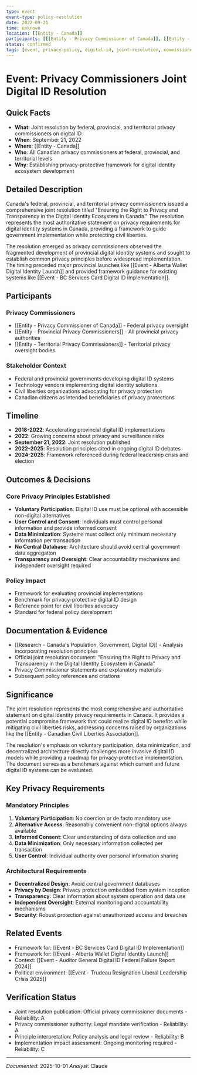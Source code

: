 ```yaml
---
type: event
event-type: policy-resolution
date: 2022-09-21
time: unknown
location: [[Entity - Canada]]
participants: [[[Entity - Privacy Commissioner of Canada]], [[Entity - Provincial Privacy Commissioners]], [[Entity - Territorial Privacy Commissioners]]]
status: confirmed
tags: [event, privacy-policy, digital-id, joint-resolution, commissioners, canada]
---
```


# Event: Privacy Commissioners Joint Digital ID Resolution

## Quick Facts
- **What**: Joint resolution by federal, provincial, and territorial privacy commissioners on digital ID
- **When**: September 21, 2022
- **Where**: [[Entity - Canada]]
- **Who**: All Canadian privacy commissioners at federal, provincial, and territorial levels
- **Why**: Establishing privacy-protective framework for digital identity ecosystem development

## Detailed Description
Canada's federal, provincial, and territorial privacy commissioners issued a comprehensive joint resolution titled "Ensuring the Right to Privacy and Transparency in the Digital Identity Ecosystem in Canada." The resolution represents the most authoritative statement on privacy requirements for digital identity systems in Canada, providing a framework to guide government implementation while protecting civil liberties.

The resolution emerged as privacy commissioners observed the fragmented development of provincial digital identity systems and sought to establish common privacy principles before widespread implementation. The timing preceded major provincial launches like [[Event - Alberta Wallet Digital Identity Launch]] and provided framework guidance for existing systems like [[Event - BC Services Card Digital ID Implementation]].

## Participants
### Privacy Commissioners
- [[Entity - Privacy Commissioner of Canada]] - Federal privacy oversight
- [[Entity - Provincial Privacy Commissioners]] - All provincial privacy authorities
- [[Entity - Territorial Privacy Commissioners]] - Territorial privacy oversight bodies

### Stakeholder Context
- Federal and provincial governments developing digital ID systems
- Technology vendors implementing digital identity solutions
- Civil liberties organizations advocating for privacy protection
- Canadian citizens as intended beneficiaries of privacy protections

## Timeline
- **2018-2022**: Accelerating provincial digital ID implementations
- **2022**: Growing concerns about privacy and surveillance risks
- **September 21, 2022**: Joint resolution published
- **2022-2025**: Resolution principles cited in ongoing digital ID debates
- **2024-2025**: Framework referenced during federal leadership crisis and election

## Outcomes & Decisions
### Core Privacy Principles Established
- **Voluntary Participation**: Digital ID use must be optional with accessible non-digital alternatives
- **User Control and Consent**: Individuals must control personal information and provide informed consent
- **Data Minimization**: Systems must collect only minimum necessary information per transaction
- **No Central Database**: Architecture should avoid central government data aggregation
- **Transparency and Oversight**: Clear accountability mechanisms and independent oversight required

### Policy Impact
- Framework for evaluating provincial implementations
- Benchmark for privacy-protective digital ID design
- Reference point for civil liberties advocacy
- Standard for federal policy development

## Documentation & Evidence
- [[Research - Canada's Population, Government, Digital ID]] - Analysis incorporating resolution principles
- Official joint resolution document: "Ensuring the Right to Privacy and Transparency in the Digital Identity Ecosystem in Canada"
- Privacy Commissioner statements and explanatory materials
- Subsequent policy references and citations

## Significance
The joint resolution represents the most comprehensive and authoritative statement on digital identity privacy requirements in Canada. It provides a potential compromise framework that could realize digital ID benefits while mitigating civil liberties risks, addressing concerns raised by organizations like the [[Entity - Canadian Civil Liberties Association]].

The resolution's emphasis on voluntary participation, data minimization, and decentralized architecture directly challenges more invasive digital ID models while providing a roadmap for privacy-protective implementation. The document serves as a benchmark against which current and future digital ID systems can be evaluated.

## Key Privacy Requirements
### Mandatory Principles
1. **Voluntary Participation**: No coercion or de facto mandatory use
2. **Alternative Access**: Reasonably convenient non-digital options always available
3. **Informed Consent**: Clear understanding of data collection and use
4. **Data Minimization**: Only necessary information collected per transaction
5. **User Control**: Individual authority over personal information sharing

### Architectural Requirements
- **Decentralized Design**: Avoid central government databases
- **Privacy by Design**: Privacy protection embedded from system inception
- **Transparency**: Clear information about system operation and data use
- **Independent Oversight**: External monitoring and accountability mechanisms
- **Security**: Robust protection against unauthorized access and breaches

## Related Events
- Framework for: [[Event - BC Services Card Digital ID Implementation]]
- Framework for: [[Event - Alberta Wallet Digital Identity Launch]]
- Context: [[Event - Auditor General Digital ID Federal Failure Report 2024]]
- Political environment: [[Event - Trudeau Resignation Liberal Leadership Crisis 2025]]

## Verification Status
- Joint resolution publication: Official privacy commissioner documents - Reliability: A
- Privacy commissioner authority: Legal mandate verification - Reliability: A
- Principle interpretation: Policy analysis and legal review - Reliability: B
- Implementation impact assessment: Ongoing monitoring required - Reliability: C

---
*Documented*: 2025-10-01
*Analyst*: Claude